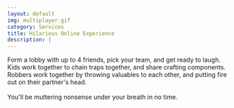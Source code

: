 ```yaml
---
layout: default
img: multiplayer.gif
category: Services
title: Hilarious Online Experience
description: |
---
```

Form a lobby with up to 4 friends, pick your team, and get ready to laugh. Kids work together to chain traps together, and share crafting components.<br>Robbers work together by throwing valuables to each other, and putting fire out on their partner's head.<br><br> You'll be muttering nonsense under your breath in no time.